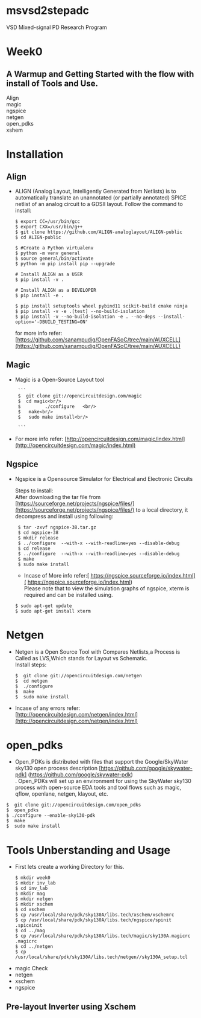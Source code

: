 # msvsd2stepadc
VSD Mixed-signal PD Research Program

# Week0

## A Warmup and Getting Started with the flow with install of Tools and Use.<br/>
   Align<br/>
   magic<br/>
   ngspice<br/>
   netgen<br/>
   open_pdks<br/>
   xshem<br/>
 # Installation
 ## Align 
 - ALIGN (Analog Layout, Intelligently Generated from Netlists) is to automatically translate an unannotated (or partially annotated) SPICE netlist of an analog          circuit to a GDSII layout. 
    Follow the command to install:
    ```
    $ export CC=/usr/bin/gcc
    $ export CXX=/usr/bin/g++
    $ git clone https://github.com/ALIGN-analoglayout/ALIGN-public
    $ cd ALIGN-public

    $ #Create a Python virtualenv
    $ python -m venv general
    $ source general/bin/activate
    $ python -m pip install pip --upgrade

    # Install ALIGN as a USER
    $ pip install -v .

    # Install ALIGN as a DEVELOPER
    $ pip install -e .

    $ pip install setuptools wheel pybind11 scikit-build cmake ninja
    $ pip install -v -e .[test] --no-build-isolation
    $ pip install -v --no-build-isolation -e . --no-deps --install-option='-DBUILD_TESTING=ON'
    ```
    for more info refer:[https://github.com/sanampudig/OpenFASoC/tree/main/AUXCELL](https://github.com/sanampudig/OpenFASoC/tree/main/AUXCELL)
 ## Magic 
 -  Magic is a Open-Source Layout tool<br/>
      
         ```
         $  git clone git://opencircuitdesign.com/magic 
         $  cd magic<br/>
         $         ./configure   <br/>
         $   make<br/>
         $   sudo make install<br/>    
         
         ```
  - For more info refer: [http://opencircuitdesign.com/magic/index.html](http://opencircuitdesign.com/magic/index.html)<br/>
  ## Ngspice
   - Ngspice is a Opensource Simulator for Electrical and Electronic Circuits<br/>
     
     Steps to install: <br/>
     After downloading the tar file  from [https://sourceforge.net/projects/ngspice/files/](https://sourceforge.net/projects/ngspice/files/) to a local directory,  it        decompress and install using  following:
     
       ```
        $ tar -zxvf ngspice-38.tar.gz
        $ cd ngspice-38
        $ mkdir release
        $ ../configure  --with-x --with-readline=yes --disable-debug
        $ cd release
        $ ../configure  --with-x --with-readline=yes --disable-debug
        $ make
        $ sudo make install
       ```
     - Incase of More info refer:[ https://ngspice.sourceforge.io/index.html]( https://ngspice.sourceforge.io/index.html)<br/>
      Please note that to view the simulation graphs of ngspice, xterm is required and can be installed using.<br/>
     
     ```
     $ sudo apt-get update
     $ sudo apt-get install xterm
     ```
  # Netgen
  -  Netgen is a Open Source Tool with Compares Netlists,a Process is Called as LVS,Which stands for Layout vs Schematic.<br/>
    Install steps:<br/>
    
     ```
     $  git clone git://opencircuitdesign.com/netgen
     $  cd netgen
     $	./configure
     $  make
     $  sudo make install
     ```
  -  Incase of any errors refer:[http://opencircuitdesign.com/netgen/index.html](http://opencircuitdesign.com/netgen/index.html)<br/>
  # open_pdks
  - Open_PDKs is distributed with files that support the Google/SkyWater sky130 open process description [https://github.com/google/skywater-pdk]     (https://github.com/google/skywater-pdk)<br/>.
  Open_PDKs will set up    an environment for using the SkyWater sky130 process with open-source EDA tools and tool flows such   as magic, qflow, openlane, netgen,       klayout, etc.
  ```
  $  git clone git://opencircuitdesign.com/open_pdks
  $  open_pdks
  $	./configure --enable-sky130-pdk
  $  make
  $  sudo make install
  ```
# Tools Unberstanding and Usage
- First lets create a working Directory for this.
   ```
   $ mkdir week0
   $ mkdir inv_lab
   $ cd inv_lab
   $ mkdir mag
   $ mkdir netgen
   $ mkdir xschem
   $ cd xschem
   $ cp /usr/local/share/pdk/sky130A/libs.tech/xschem/xschemrc 
   $ cp /usr/local/share/pdk/sky130A/libs.tech/ngspice/spinit .spiceinit
   $ cd ../mag
   $ cp /usr/local/share/pdk/sky130A/libs.tech/magic/sky130A.magicrc .magicrc
   $ cd ../netgen
   $ cp /usr/local/share/pdk/sky130A/libs.tech/netgen//sky130A_setup.tcl 
  ```
 - magic Check
 - netgen
 - xschem
 - ngspice
 
 ## Pre-layout Inverter using Xschem
  

